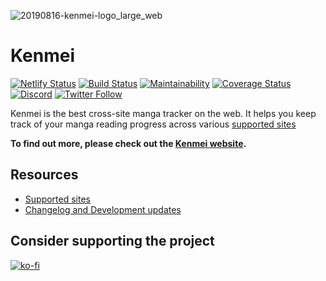 ![20190816-kenmei-logo_large_web](https://user-images.githubusercontent.com/4270980/77427408-45cd6280-6dce-11ea-92e1-5fe2859c9541.png)

# Kenmei

[![Netlify Status](https://api.netlify.com/api/v1/badges/1dd1ffd0-d72a-4537-8aba-7bd856977ade/deploy-status)](https://app.netlify.com/sites/kenmei/deploys)
[![Build Status](https://travis-ci.org/doutatsu/kenmei.svg?branch=master)](https://travis-ci.org/doutatsu/kenmei)
[![Maintainability](https://api.codeclimate.com/v1/badges/e8a7e79a8d644f34fb8d/maintainability)](https://codeclimate.com/github/doutatsu/kenmei/maintainability)
[![Coverage Status](https://coveralls.io/repos/github/doutatsu/kenmei/badge.svg?branch=master)](https://coveralls.io/github/doutatsu/kenmei?branch=master)
[![Discord](https://img.shields.io/discord/674976622188691456?label=Discord)](https://discord.gg/XeTFtYW)
[![Twitter Follow](https://img.shields.io/twitter/follow/KenmeiApp?label=Kenmei&style=social)](https://twitter.com/KenmeiApp)

Kenmei is the best cross-site manga tracker on the web. It helps you keep track of your manga reading progress across various [supported sites](https://www.kenmei.co/#/supported-sites)

**To find out more, please check out the [Kenmei website](https://www.kenmei.co/).**

## Resources

* [Supported sites](https://www.kenmei.co/#/supported-sites)
* [Changelog and Development updates](http://news.kenmei.co)

## Consider supporting the project
[![ko-fi](https://www.ko-fi.com/img/githubbutton_sm.svg)](https://ko-fi.com/B0B81VBGS)

